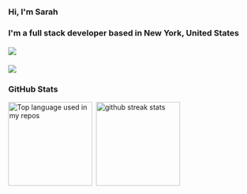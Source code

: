 <!-- <h1 align='center'>
<a href="https://git.io/typing-svg"><img src="https://readme-typing-svg.demolab.com?font=Fira+Code&size=75&duration=1500&pause=600&color=FFEA74&background=ff5837&center=true&vCenter=true&multiline=true&width=1920&height=330&lines=Hello!;My+name+is+Sarah+Zaccagni;Welcome+to+my+README" alt="Typing SVG" /></a>
</h1> -->
### Hi, I'm Sarah
### I'm a full stack developer based in New York, United States
####
<img align="center" src="https://skillicons.dev/icons?i=js,ts,html,css,tailwind,nextjs,react,express,nodejs">

#### 
<img align="center" src="https://skillicons.dev/icons?i=py,django,flask,git,github,heroku,postgres,mongodb">

#### 
### GitHub Stats
<img width="" height="170" src="https://github-readme-stats.vercel.app/api/top-langs/?username=szaccagni&layout=compact&hide_title=1&card_width=300&exclude_repo=habit_tracker,portfolio-calc" alt="Top language used in my repos" />&nbsp;
<img width="" height="170" src="https://github-readme-streak-stats.herokuapp.com?user=szaccagni&background=FFFEFE&border=E4E2E2&stroke=FF5937&fire=FF5937&ring=FF5937&currStreakNum=FF5937&sideNums=FF5937&currStreakLabel=FF5937&sideLabels=FF5937&dates=FF5937&" alt="github streak stats"/>